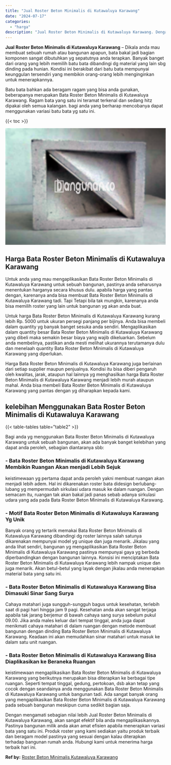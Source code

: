 ```yaml
---
title: "Jual Roster Beton Minimalis di Kutawaluya Karawang"
date: "2024-07-17"
categories: 
  - "harga"
description: "Jual Roster Beton Minimalis di Kutawaluya Karawang. Dengan mengamati sebagian nilai lebih Jual Roster Beton Minimalis di Kutawaluya Karawang, akan sangat efe..."
---
```


**Jual Roster Beton Minimalis di Kutawaluya Karawang** – Dikala anda mau membuat sebuah rumah atau bangunan apapun, bata bakal jadi bagian komponen sangat dibutuhkan yg sepatutnya anda terapkan. Banyak banget dari orang yang lebih memilih batu bata dibandingi dg material yang lain sbg dinding pada hunian. Kondisi ini berakibat dari batu bata mempunyai keunggulan tersendiri yang membikin orang-orang lebih menginginkan untuk menerapkannya.

Batu bata bahkan ada beragam ragam yang bisa anda gunakan, beberapanya merupakan Bata Roster Beton Minimalis di Kutawaluya Karawang. Ragam bata yang satu ini teramat terkenal dan sedang hitz dipakai oleh semua kalangan. bagi anda yang berharap mencobanya dapat menggunakan variasi batu bata yg satu ini.

{{< toc >}}

![Jual Roster Beton Minimalis di Kutawaluya Karawang](/images/bata-roster-minimalis-05.png)

## Harga Bata Roster Beton Minimalis di Kutawaluya Karawang

Untuk anda yang mau mengaplikasikan Bata Roster Beton Minimalis di Kutawaluya Karawang untuk sebuah bangunan, pastinya anda seharusnya menentukan harganya secara khusus dulu. apabila harga yang pantas dengan, karenanya anda bisa membuat Bata Roster Beton Minimalis di Kutawaluya Karawang tadi. Tapi Tetapi bila tak mungkin, karenanya anda bisa memilih roster yang lain untuk bangunan yg akan anda buat.

Untuk harga Bata Roster Beton Minimalis di Kutawaluya Karawang kurang lebih Rp. 5000 untuk ukuran persegi panjang per bijinya. Anda bisa membeli dalam quantity yg banyak banget sesuka anda sendiri. Mengaplikasikan dalam quantity besar Bata Roster Beton Minimalis di Kutawaluya Karawang yang dibeli maka semakin besar biaya yang wajib dikeluarkan. Sebelum anda membelinya, pastikan anda mesti melihat ukurannya terutamanya dulu dan menelaah quantity Bata Roster Beton Minimalis di Kutawaluya Karawang yang diperlukan.

Harga Bata Roster Beton Minimalis di Kutawaluya Karawang juga berlainan dari setiap supplier maupun penjualnya. Kondisi itu bisa diberi pengaruh oleh kwalitas, jarak, ataupun hal lainnya yg menghasilkan harga Bata Roster Beton Minimalis di Kutawaluya Karawang menjadi lebih murah ataupun mahal. Anda bisa membeli Bata Roster Beton Minimalis di Kutawaluya Karawang yang pantas dengan yg diharapkan kepada kami.

## kelebihan Menggunakan Bata Roster Beton Minimalis di Kutawaluya Karawang

{{< table-tables table="table2" >}}

Bagi anda yg menggunakan Bata Roster Beton Minimalis di Kutawaluya Karawang untuk sebuah bangunan, akan ada banyak banget kelebihan yang dapat anda peroleh, sebagian diantaranya sbb:

### \- Bata Roster Beton Minimalis di Kutawaluya Karawang Membikin Ruangan Akan menjadi Lebih Sejuk

keistimewaan yg pertama dapat anda peroleh yakni membuat ruangan akan menjadi lebih adem. Hal ini dikarenakan roster bata didesign berlubang-lubang yg mempermudah sirkulasi udara masuk ke dalam ruangan. Dengan semacam itu, ruangan tak akan bakal jadi panas sebab adanya sirkulasi udara yang ada pada Bata Roster Beton Minimalis di Kutawaluya Karawang.

### \- Motif Bata Roster Beton Minimalis di Kutawaluya Karawang Yg Unik

Banyak orang yg tertarik memakai Bata Roster Beton Minimalis di Kutawaluya Karawang dibandingi dg roster lainnya salah satunya dikarenakan mempunyai model yg unique dan juga menarik. Jikalau yang anda lihat sendiri, bangunan yg mengaplikasikan Bata Roster Beton Minimalis di Kutawaluya Karawang pastinya mempunyai gaya yg berbeda diperbandingkan dengan bangunan lainnya. Konsisi ini menciptakan Bata Roster Beton Minimalis di Kutawaluya Karawang lebih nampak unique dan juga menarik. Akan betul-betul yang layak dengan jikalau anda menerapkan material bata yang satu ini.

### \- Bata Roster Beton Minimalis di Kutawaluya Karawang Bisa Dimasuki Sinar Sang Surya

Cahaya matahari juga sungguh-sungguh bagus untuk kesehatan, terlebih saat di pagi hari hingga jam 9 pagi. Kesehatan anda akan sangat terjaga apabila tak jarang berjemur di bawah cahaya sang surya sebelum pukul 09.00. Jika anda males keluar dari tempat tinggal, anda juga dapat menikmati cahaya matahari di dalam ruangan dengan metode membuat bangunan dengan dinding Bata Roster Beton Minimalis di Kutawaluya Karawang. Keadaan ini akan memudahkan sinar matahari untuk masuk ke dalam satu unit ruangan.

### \- Bata Roster Beton Minimalis di Kutawaluya Karawang Bisa Diaplikasikan ke Beraneka Ruangan

keistimewaan mengaplikasikan Bata Roster Beton Minimalis di Kutawaluya Karawang yang berikutnya merupakan bisa diterapkan ke berbagai tipe ruangan. Seperti tempat tinggal, gedung, pertokoan, dsb akan tetap yang cocok dengan seandainya anda menggunakan Bata Roster Beton Minimalis di Kutawaluya Karawang untuk bangunan tadi. Ada sangat banyak orang yang mengaplikasikan Bata Roster Beton Minimalis di Kutawaluya Karawang pada sebuah bangunan meskipun cuma sedikit bagian saja.

Dengan mengamati sebagian nilai lebih Jual Roster Beton Minimalis di Kutawaluya Karawang, akan sangat efektif bila anda mengaplikasikannya. Pastinya bangunan milik anda akan amat efisien apabila menerapkan variasi bata yang satu ini. Produk roster yang kami sediakan yaitu produk terbaik dan beragam model pastinya yang sesuai dengan kalau diterapkan terhadap bangunan rumah anda. Hubungi kami untuk menerima harga terbaik hari ini.

**Ref by:** [Roster Beton Minimalis Kutawaluya Karawang](https://id.wikipedia.org/wiki/Roster)
